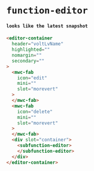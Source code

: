 # `function-editor`

#### `looks like the latest snapshot`

```html
<editor-container
  header="voltLvName"
  highlighted=""
  nomargin=""
  secondary=""
>
  <mwc-fab
    icon="edit"
    mini=""
    slot="morevert"
  >
  </mwc-fab>
  <mwc-fab
    icon="delete"
    mini=""
    slot="morevert"
  >
  </mwc-fab>
  <div slot="container">
    <subfunction-editor>
    </subfunction-editor>
  </div>
</editor-container>

```

